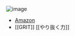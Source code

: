 
![image](https://gyazo.com/68e03532d4a4fb2c2b28819337b7d40b/thumb/1000)
- [Amazon](https://amzn.to/2Ym2jSo)
- [[GRIT]] [[やり抜く力]]
